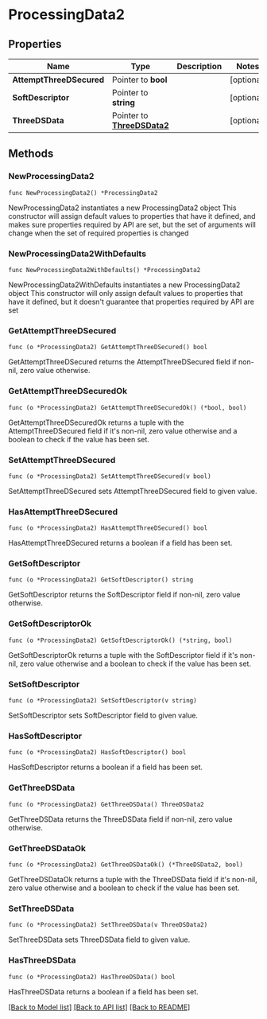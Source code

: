 # ProcessingData2

## Properties

Name | Type | Description | Notes
------------ | ------------- | ------------- | -------------
**AttemptThreeDSecured** | Pointer to **bool** |  | [optional] 
**SoftDescriptor** | Pointer to **string** |  | [optional] 
**ThreeDSData** | Pointer to [**ThreeDSData2**](ThreeDSData2.md) |  | [optional] 

## Methods

### NewProcessingData2

`func NewProcessingData2() *ProcessingData2`

NewProcessingData2 instantiates a new ProcessingData2 object
This constructor will assign default values to properties that have it defined,
and makes sure properties required by API are set, but the set of arguments
will change when the set of required properties is changed

### NewProcessingData2WithDefaults

`func NewProcessingData2WithDefaults() *ProcessingData2`

NewProcessingData2WithDefaults instantiates a new ProcessingData2 object
This constructor will only assign default values to properties that have it defined,
but it doesn't guarantee that properties required by API are set

### GetAttemptThreeDSecured

`func (o *ProcessingData2) GetAttemptThreeDSecured() bool`

GetAttemptThreeDSecured returns the AttemptThreeDSecured field if non-nil, zero value otherwise.

### GetAttemptThreeDSecuredOk

`func (o *ProcessingData2) GetAttemptThreeDSecuredOk() (*bool, bool)`

GetAttemptThreeDSecuredOk returns a tuple with the AttemptThreeDSecured field if it's non-nil, zero value otherwise
and a boolean to check if the value has been set.

### SetAttemptThreeDSecured

`func (o *ProcessingData2) SetAttemptThreeDSecured(v bool)`

SetAttemptThreeDSecured sets AttemptThreeDSecured field to given value.

### HasAttemptThreeDSecured

`func (o *ProcessingData2) HasAttemptThreeDSecured() bool`

HasAttemptThreeDSecured returns a boolean if a field has been set.

### GetSoftDescriptor

`func (o *ProcessingData2) GetSoftDescriptor() string`

GetSoftDescriptor returns the SoftDescriptor field if non-nil, zero value otherwise.

### GetSoftDescriptorOk

`func (o *ProcessingData2) GetSoftDescriptorOk() (*string, bool)`

GetSoftDescriptorOk returns a tuple with the SoftDescriptor field if it's non-nil, zero value otherwise
and a boolean to check if the value has been set.

### SetSoftDescriptor

`func (o *ProcessingData2) SetSoftDescriptor(v string)`

SetSoftDescriptor sets SoftDescriptor field to given value.

### HasSoftDescriptor

`func (o *ProcessingData2) HasSoftDescriptor() bool`

HasSoftDescriptor returns a boolean if a field has been set.

### GetThreeDSData

`func (o *ProcessingData2) GetThreeDSData() ThreeDSData2`

GetThreeDSData returns the ThreeDSData field if non-nil, zero value otherwise.

### GetThreeDSDataOk

`func (o *ProcessingData2) GetThreeDSDataOk() (*ThreeDSData2, bool)`

GetThreeDSDataOk returns a tuple with the ThreeDSData field if it's non-nil, zero value otherwise
and a boolean to check if the value has been set.

### SetThreeDSData

`func (o *ProcessingData2) SetThreeDSData(v ThreeDSData2)`

SetThreeDSData sets ThreeDSData field to given value.

### HasThreeDSData

`func (o *ProcessingData2) HasThreeDSData() bool`

HasThreeDSData returns a boolean if a field has been set.


[[Back to Model list]](../README.md#documentation-for-models) [[Back to API list]](../README.md#documentation-for-api-endpoints) [[Back to README]](../README.md)


